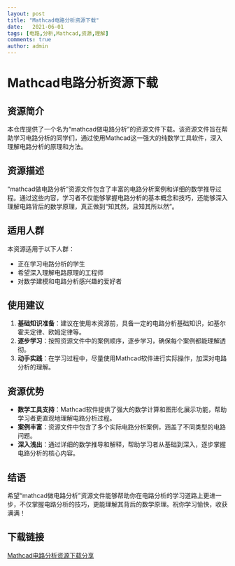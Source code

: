 ```yaml
---
layout: post
title: "Mathcad电路分析资源下载"
date:   2021-06-01
tags: [电路,分析,Mathcad,资源,理解]
comments: true
author: admin
---
```

# Mathcad电路分析资源下载

## 资源简介

本仓库提供了一个名为“mathcad做电路分析”的资源文件下载。该资源文件旨在帮助学习电路分析的同学们，通过使用Mathcad这一强大的纯数学工具软件，深入理解电路分析的原理和方法。

## 资源描述

“mathcad做电路分析”资源文件包含了丰富的电路分析案例和详细的数学推导过程。通过这些内容，学习者不仅能够掌握电路分析的基本概念和技巧，还能够深入理解电路背后的数学原理，真正做到“知其然，且知其所以然”。

## 适用人群

本资源适用于以下人群：

- 正在学习电路分析的学生
- 希望深入理解电路原理的工程师
- 对数学建模和电路分析感兴趣的爱好者

## 使用建议

1. **基础知识准备**：建议在使用本资源前，具备一定的电路分析基础知识，如基尔霍夫定律、欧姆定律等。
2. **逐步学习**：按照资源文件中的案例顺序，逐步学习，确保每个案例都能理解透彻。
3. **动手实践**：在学习过程中，尽量使用Mathcad软件进行实际操作，加深对电路分析的理解。

## 资源优势

- **数学工具支持**：Mathcad软件提供了强大的数学计算和图形化展示功能，帮助学习者更直观地理解电路分析过程。
- **案例丰富**：资源文件中包含了多个实际电路分析案例，涵盖了不同类型的电路问题。
- **深入浅出**：通过详细的数学推导和解释，帮助学习者从基础到深入，逐步掌握电路分析的核心内容。

## 结语

希望“mathcad做电路分析”资源文件能够帮助你在电路分析的学习道路上更进一步，不仅掌握电路分析的技巧，更能理解其背后的数学原理。祝你学习愉快，收获满满！

## 下载链接

[Mathcad电路分析资源下载分享](https://pan.quark.cn/s/63f4430e47bb)
